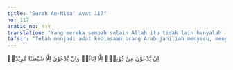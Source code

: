 ```yaml
---
title: "Surah An-Nisa' Ayat 117"
no: 117
arabic_no: ١١٧
translation: "Yang mereka sembah selain Allah itu tidak lain hanyalah (berhala), dan mereka tidak lain hanyalah menyembah setan yang durhaka,"
tafsir: "Telah menjadi adat kebiasaan orang Arab jahiliah menyeru, menyembah dan memohon pertolongan kepada patung-patung yang mereka buat sendiri. Mereka mempercayainya sebagai tuhan-tuhan selain Allah, dan mereka namai dengan nama-nama perempuan (inatsan), seperti al-Lata, al-'Uzza dan Manat. Berhala atau patung-patung itu mereka beri hiasan dan pakaian seperti perempuan. Setiap kabilah atau suku mempunyai berhala sendiri yang mereka beri nama dengan nama-nama perempuan.\n\nSebagian ahli tafsir mengartikan inatsan dengan \"orang yang telah mati\", karena orang yang telah mati itu lemah dan tidak berdaya. Orang-orang Arab jahiliah mengagungkan dan memuja nenek moyang mereka yang mati. Mereka mempercayai bahwa orang yang telah mati itu dapat dijadikan perantara untuk menyampaikan hajat atau keinginan kepada kekuatan gaib yang tidak mereka ketahui keadaan dan ujudnya. Kepercayaan yang seperti ini secara tidak sadar banyak dianut oleh Ahli Kitab dan sebagian kaum Muslimin pada masa kini.\n\nKepercayaan menyembah berhala, menyembah benda, memuja dan menyembah orang yang telah mati itu adalah kepercayaan yang timbul karena mengikuti hawa nafsu dan karena mengikuti tipu daya setan yang durhaka yang selalu berusaha untuk menyesatkan anak cucu Adam dari jalan yang lurus, sebagaimana mereka dahulu telah mengikrarkannya."
---
```

اِنْ يَّدْعُوْنَ مِنْ دُوْنِهٖٓ اِلَّآ اِنَاثًاۚ وَاِنْ يَّدْعُوْنَ اِلَّا شَيْطٰنًا مَّرِيْدًاۙ